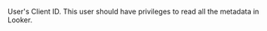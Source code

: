 User's Client ID. This user should have privileges to read all the metadata in Looker.
<!-- clientId to be updated -->
